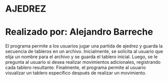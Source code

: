 # AJEDREZ
# Realizado por: Alejandro Barreche
El programa permite a los usuarios jugar una partida de ajedrez y guarda la secuencia de tableros en un archivo. Inicialmente, se solicita al usuario que elija un nombre para el archivo y se guarda el tablero inicial. Luego, se le pregunta al usuario si desea realizar movimientos adicionales, registrando cada tablero resultante. Finalmente, el programa permite al usuario visualizar un tablero específico después de realizar un movimiento.
